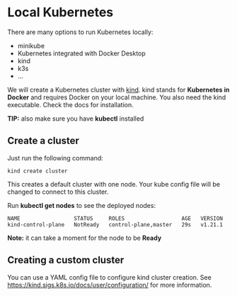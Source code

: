 # Local Kubernetes

There are many options to run Kubernetes locally:

- minikube
- Kubernetes integrated with Docker Desktop
- kind
- k3s
- ...

We will create a Kubernetes cluster with [kind](https://kind.sigs.k8s.io/). kind stands for **Kubernetes in Docker** and requires Docker on your local machine. You also need the kind executable. Check the docs for installation.

**TIP:** also make sure you have **kubectl** installed

## Create a cluster

Just run the following command:

```
kind create cluster
```

This creates a default cluster with one node. Your kube config file will be changed to connect to this cluster.

Run **kubectl get nodes** to see the deployed nodes:

```
NAME                 STATUS     ROLES                  AGE   VERSION
kind-control-plane   NotReady   control-plane,master   29s   v1.21.1
```

**Note:** it can take a moment for the node to be **Ready**

## Creating a custom cluster

You can use a YAML config file to configure kind cluster creation. See https://kind.sigs.k8s.io/docs/user/configuration/ for more information.